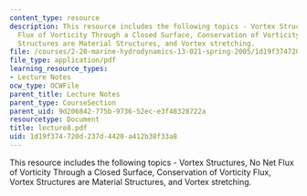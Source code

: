 ```yaml
---
content_type: resource
description: This resource includes the following topics - Vortex Structures, No Net
  Flux of Vorticity Through a Closed Surface, Conservation of Vorticity Flux, Vortex
  Structures are Material Structures, and Vortex stretching.
file: /courses/2-20-marine-hydrodynamics-13-021-spring-2005/1d19f374720d237d4420a412b38f33a8_lecture8.pdf
file_type: application/pdf
learning_resource_types:
- Lecture Notes
ocw_type: OCWFile
parent_title: Lecture Notes
parent_type: CourseSection
parent_uid: 9d206842-775b-9736-52ec-e3f48328722a
resourcetype: Document
title: lecture8.pdf
uid: 1d19f374-720d-237d-4420-a412b38f33a8
---
```

This resource includes the following topics - Vortex Structures, No Net Flux of Vorticity Through a Closed Surface, Conservation of Vorticity Flux, Vortex Structures are Material Structures, and Vortex stretching.

